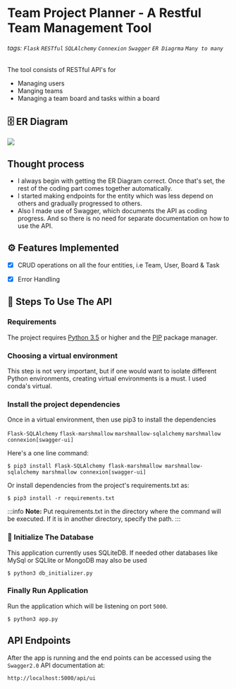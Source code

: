 # Team Project Planner - A Restful Team Management Tool

###### tags: `Flask` `RESTful` `SQLAlchemy` `Connexion` `Swagger` `ER Diagrma` `Many to many`

The tool consists of RESTful API's for
* Managing users
* Manging teams
* Managing a team board and tasks within a board 

## :file_cabinet: ER Diagram
![](https://i.imgur.com/rLtmfVP.png)

## Thought process
* I always begin with getting the ER Diagram correct. Once that's set, the rest of the coding part comes together automatically. 
* I started making endpoints for the entity which was less depend on others and gradually progressed to others.
* Also I made use of Swagger, which documents the API as coding progress. And so there is no need for separate documentation on how to use the API.


## :gear: Features Implemented
- [X] CRUD operations on all the four entities, i.e Team, User, Board & Task
        
- [X] Error Handling


## :wrench: Steps To Use The API

### Requirements

The project requires [Python 3.5](https://www.python.org/downloads/release/python-396/) or higher and
the [PIP](https://pip.pypa.io/en/stable/) package manager.


### Choosing a virtual environment

This step is not very important, but if one would want to isolate different Python environments, creating virtual environments is a must. I used conda's virtual.


### Install the project dependencies

Once in a virtual environment, then use pip3 to install the dependencies

`Flask-SQLAlchemy` `flask-marshmallow` `marshmallow-sqlalchemy` `marshmallow` `connexion[swagger-ui]`

Here's a one line command:
```console=1
$ pip3 install Flask-SQLAlchemy flask-marshmallow marshmallow-sqlalchemy marshmallow connexion[swagger-ui]
```

Or install dependencies from the project's requirements.txt as:
```console=1
$ pip3 install -r requirements.txt
```

:::info
**Note:** Put requirements.txt in the directory where the command will be executed. If it is in another directory, specify the path.
:::

### :pushpin: Initialize The Database
This application currently uses SQLiteDB. If needed other databases like MySql or SQLlite or MongoDB may also be used
```console=1
$ python3 db_initializer.py
```

### Finally Run Application

Run the application which will be listening on port `5000`.

```console
$ python3 app.py
```

## API Endpoints

After the app is running and the end points can be accessed using the `Swagger2.0` API documentation at:

```
http://localhost:5000/api/ui
```
